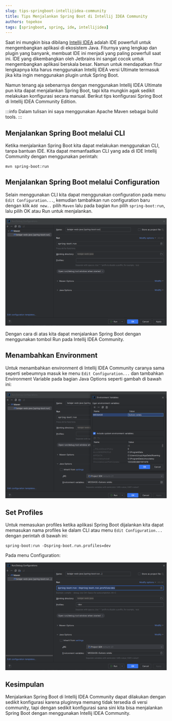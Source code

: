 ```yaml
---
slug: tips-springboot-intellijidea-community
title: Tips Menjalankan Spring Boot di Intellij IDEA Community
authors: topekox
tags: [springboot, spring, ide, intellijidea]
---
```


Saat ini mungkin bisa dibilang [Intellij IDEA](https://www.jetbrains.com/idea/) adalah IDE powerfull untuk mengembangkan aplikasi di ekosistem Java. Fiturnya yang lengkap dan plugin yang banyank, membuat IDE ini menjadi yang paling powerfull saat ini. IDE yang dikembangkan oleh Jetbrains ini sangat cocok untuk mengembangkan aplikasi berskala besar. Namun untuk mendapatkan fitur lengkapnya kita harus menggunakan Intellij IDEA versi Ultimate termasuk jika kita ingin menggunakan plugin untuk Spring Boot.

<!--truncate-->

Namun tenang aja sebenarnya dengan menggunakan Intellij IDEA Ultimate pun kita dapat menjalankan Spring Boot, tapi kita mungkin agak sedikit melakukan konfigurasi secara manual. Berikut tips konfigurasi Spring Boot di Intellij IDEA Community Edition.

:::info
Dalam tulisan ini saya menggunakan Apache Maven sebagai build tools.
::: 

## Menjalankan Spring Boot melalui CLI

Ketika menjalankan Spring Boot kita dapat melakukan menggunakan CLI, tanpa bantuan IDE. Kita dapat memanfaatkan CLI yang ada di IDE Intellij Community dengan menggunakan perintah:

```
mvn spring-boot:run
```

## Menjalankan Spring Boot melalui Configuration

Selain menggunakan CLI kita dapat menggunakan configuration pada menu `Edit Configuration...`, kemudian tambahkan run configuration baru dengan klik `Add new..` pilih `Maven` lalu pada bagian `Run` pilih `spring-boot:run`, lalu pilih OK atau Run untuk menjalankan.

!['Idea'](/img/general/idea1.png)

Dengan cara di atas kita dapat menjalankan Spring Boot dengan menggunakan tombol Run pada Intellij IDEA Community.

## Menambahkan Environment

Untuk menambahkan environment di Intellij IDEA Community caranya sama seperti sebeumnya masuk ke menu `Edit Configuration...` dan tambahkan Environment Variable pada bagian Java Options seperti gambah di bawah ini: 

!['Idea'](/img/general/idea2.png)

## Set Profiles

Untuk memasukan profiles ketika aplikasi Spring Boot dijalankan kita dapat memasukan nama profiles ke dalam CLI atau menu `Edit Configuration...` dengan perintah di bawah ini:

```
spring-boot:run -Dspring-boot.run.profiles=dev
```

Pada menu Configuration:

!['Idea'](/img/general/idea3.png)

## Kesimpulan

Menjalankan Spring Boot di Intellij IDEA Community dapat dilakukan dengan sedikit konfigurasi karena pluginnya memang tidak tersedia di versi community, tapi dengan sedikit konfigurasi sana sini kita bisa menjalankan Spring Boot dengan menggunakan Intellij IDEA Community.